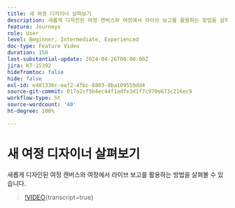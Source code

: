 ```yaml
---
title: 새 여정 디자이너 살펴보기
description: 새롭게 디자인된 여정 캔버스와 여정에서 라이브 보고를 활용하는 방법을 살펴볼 수 있습니다.
feature: Journeys
role: User
level: Beginner, Intermediate, Experienced
doc-type: Feature Video
duration: 150
last-substantial-update: 2024-04-26T00:00:00Z
jira: KT-15392
hidefromtoc: false
hide: false
exl-id: e481336c-eaf2-4fbc-8803-9ba109559dd4
source-git-commit: 017a2cf5b4ec44f1adfe3d1f7c970e673c216ec9
workflow-type: ht
source-wordcount: '40'
ht-degree: 100%

---
```


# 새 여정 디자이너 살펴보기

새롭게 디자인된 여정 캔버스와 여정에서 라이브 보고를 활용하는 방법을 살펴볼 수 있습니다.

>[!VIDEO](https://video.tv.adobe.com/v/3428767/?learn=on){transcript=true}
